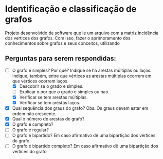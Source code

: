 # Identificação e classificação de grafos

Projeto desenvolvido de software que le um arquivo com a matriz incidência dos vertices dos grafos. Com isso, fazer o aprimoramento dos conhecimentos sobre grafos e seus conceitos, utilizando 

## Perguntas para serem respondidas:
- [ ] O  grafo é simples? Por quê? Indique se há arestas múltiplas  ou laços. Indique, também, entre que vértices as arestas múltiplas ocorrem em que vértices ocorrem laços.
  - [x] Descobrir se o grado e simples.
  - [ ] Explicar o por que o grado e simples ou nao.
  - [x] Verificar se tem arestas múltiplas.
  - [x] Verificar se tem arestas laços.
- [x] Qual sequência dos graus do grafo? Obs. Os graus devem estar em ordem não crescente.
- [x] Qual o número de arestas do grafo?
- [x] O grafo é completo?
- [ ] O grafo é regular?
- [ ] O grafo é bipartido? Em caso afirmativo dê uma bipartição dos vértices do grafo.
- [ ] O grafo é bipartido completo? Em caso afirmativo dê uma bipartição dos vértices do grafo
